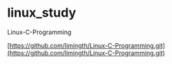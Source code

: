 # linux_study

Linux-C-Programming

  [https://github.com/limingth/Linux-C-Programming.git](https://github.com/limingth/Linux-C-Programming.git)
